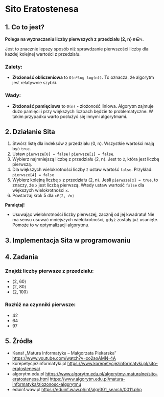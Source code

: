 # Sito Eratostenesa

## 1. Co to jest?
**Polega na wyznaczaniu liczby pierwszych z przedziału ⟨2, n⟩ n∈ℕ.**

Jest to znacznie lepszy sposób niż sprawdzanie pierwszości liczby
dla każdej kolejnej wartości z przedziału.

### Zalety:
- **Złożoność obliczeniowa** to `O(n*log log(n))`. To oznacza, że algorytm jest relatywnie szybki.

### Wady:
- **Złożoność pamięciowa** to `O(n)` - złożoność liniowa. Algorytm zajmuje dużo pamięci i przy większych liczbach będzie to problematyczne. W takim przypadku warto posłużyć się innymi algorytmami. 

## 2. Działanie Sita

1. Stwórz listę dla indeksów z przedziału ⟨0, n⟩. Wszystkie wartości mają być `true`.
2. Ustaw `pierwsze[0] = false` i `pierwsze[1] = false`.
3. Wybierz najmniejszą liczbę z przedziału ⟨2, n⟩. Jest to `2`, która jest liczbą pierwszą.
4. Dla większych wielokrotności liczby `2` ustaw wartość `false`. Przykład: `pierwsze[4] = false`
5. Wybierz kolejną liczbę `x` z przedziału ⟨2, n⟩. Jeśli `pierwsze[x] = true`, to znaczy, że `x` jest liczbą pierwszą. Wtedy ustaw wartość `false` dla większych wielokrotności `x`.
6. Powtarzaj krok 5 dla `x∈⟨2, √n⟩`

**Pamiętaj!**
- Usuwając wielokrotności liczby pierwszej, zacznij od jej kwadratu! Nie ma sensu usuwać mniejszych wielokrotności, gdyż zostały już usunięte. Pomoże to w optymalizacji algorytmu.

## 3. Implementacja Sita w programowaniu

## 4. Zadania

### Znajdź liczby pierwsze z przedziału:
- ⟨2, 60⟩
- ⟨2, 80⟩
- ⟨2, 100⟩

### Rozłóż na czynniki pierwsze:
- 42
- 64
- 97

## 5. Źródła

- Kanał „Matura Informatyka – Małgorzata Piekarska”
https://www.youtube.com/watch?v=xo2aoAMN-4A
- korepetycjezinformatyki.pl
https://www.korepetycjezinformatyki.pl/sito-eratostenesa/
- algorytm.edu.pl
https://www.algorytm.edu.pl/algorytmy-maturalne/sito-eratostenesa.html
https://www.algorytm.edu.pl/matura-informatyka/zlozonosc-algorytmu
- eduinf.waw.pl
https://eduinf.waw.pl/inf/alg/001_search/0011.php
